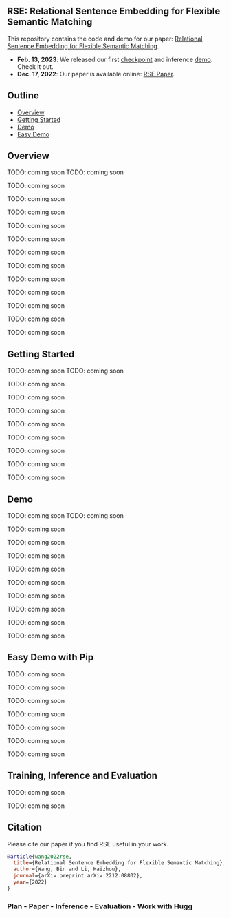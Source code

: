 ## RSE: Relational Sentence Embedding for Flexible Semantic Matching

This repository contains the code and demo for our paper: 
[Relational Sentence Embedding for Flexible Semantic Matching](https://arxiv.org/abs/2212.08802).

- **Feb. 13, 2023**: We released our first [checkpoint](demo/) and inference [demo](demo/). Check it out.
- **Dec. 17, 2022**: Our paper is available online: [RSE Paper](https://arxiv.org/abs/2212.08802).


## Outline

- [Overview](##Overview)
- [Getting Started](##Getting-Started)
- [Demo](##Demo)
- [Easy Demo](##Easy-Demo)



## Overview

TODO: coming soon
TODO: coming soon

TODO: coming soon

TODO: coming soon

TODO: coming soon

TODO: coming soon

TODO: coming soon

TODO: coming soon

TODO: coming soon

TODO: coming soon

TODO: coming soon

TODO: coming soon

TODO: coming soon

TODO: coming soon


## Getting Started

TODO: coming soon
TODO: coming soon

TODO: coming soon

TODO: coming soon

TODO: coming soon

TODO: coming soon

TODO: coming soon

TODO: coming soon

TODO: coming soon

TODO: coming soon


## Demo

TODO: coming soon
TODO: coming soon

TODO: coming soon

TODO: coming soon

TODO: coming soon

TODO: coming soon

TODO: coming soon

TODO: coming soon

TODO: coming soon

TODO: coming soon

TODO: coming soon


## Easy Demo with Pip

TODO: coming soon

TODO: coming soon

TODO: coming soon

TODO: coming soon

TODO: coming soon

TODO: coming soon

TODO: coming soon

## Training, Inference and Evaluation

TODO: coming soon

TODO: coming soon


## Citation

Please cite our paper if you find RSE useful in your work.

```bibtex
@article{wang2022rse,
  title={Relational Sentence Embedding for Flexible Semantic Matching},
  author={Wang, Bin and Li, Haizhou},
  journal={arXiv preprint arXiv:2212.08802},
  year={2022}
}
```



### Plan - Paper - Inference - Evaluation - Work with Hugg
